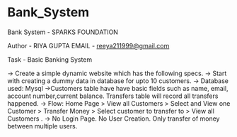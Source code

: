 # Bank_System
Bank System  -  SPARKS FOUNDATION

Author -  RIYA GUPTA
EMAIL - reeya211999@gmail.com


Task - Basic Banking System

-> Create a simple dynamic website which has the following specs.
-> Start with creating a dummy data in database for upto 10 customers.
-> Database used: Mysql
->Customers table have have basic fields such as name, email, account number,current balance. Transfers
table will record all transfers happened.
-> Flow: Home Page > View all Customers > Select and View one Customer >
Transfer Money > Select customer to transfer to > View all Customers .
-> No Login Page. No User Creation. Only transfer of money between
multiple users.
